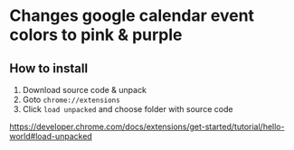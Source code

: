 # Changes google calendar event colors to pink & purple

## How to install

1. Download source code & unpack
2. Goto `chrome://extensions`
3. Click `load unpacked` and choose folder with source code

https://developer.chrome.com/docs/extensions/get-started/tutorial/hello-world#load-unpacked

